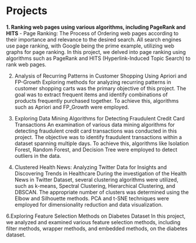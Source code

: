 # Projects
**1. Ranking web pages using various algorithms, including PageRank and HITS** -
Page Ranking: The Process of Ordering web pages according to their importance and relevance to the desired search. All search engines use page ranking, with Google being the prime example, utilizing web graphs for page ranking. In this project, we delved into page ranking using algorithms such as PageRank and HITS (Hyperlink-Induced Topic Search) to rank web pages.

2. Analysis of Recurring Patterns in Customer Shopping Using Apriori and FP-Growth
Exploring methods for analyzing recurring patterns in customer shopping carts was the primary objective of this project. The goal was to extract frequent items and identify combinations of products frequently purchased together. To achieve this, algorithms such as Apriori and FP_Growth were employed.

3. Exploring Data Mining Algorithms for Detecting Fraudulent Credit Card Transactions
An examination of various data mining algorithms for detecting fraudulent credit card transactions was conducted in this project. The objective was to identify fraudulent transactions within a dataset spanning multiple days. To achieve this, algorithms like Isolation Forest, Random Forest, and Decision Tree were employed to detect outliers in the data.

5. Clustered Health News: Analyzing Twitter Data for Insights and Discovering Trends in Healthcare
During the investigation of the Health News in Twitter Dataset, several clustering algorithms were utilized, such as k-means, Spectral Clustering, Hierarchical Clustering, and DBSCAN. The appropriate number of clusters was determined using the Elbow and Silhouette methods. PCA and t-SNE techniques were employed for dimensionality reduction and data visualization.

6.Exploring Feature Selection Methods on Diabetes Dataset
In this project, we analyzed and examined various feature selection methods, including filter methods, wrapper methods, and embedded methods, on the diabetes dataset.
